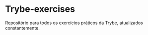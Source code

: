 # Trybe-exercises

Repositório para todos os exercícios práticos da Trybe, atualizados constantemente.

